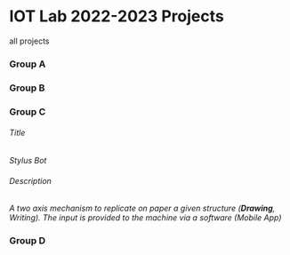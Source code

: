 # IOT Lab 2022-2023 Projects
all projects

### Group A

### Group B

### Group C
###### Title
*Stylus Bot*
###### Description
*A two axis mechanism to replicate on paper a given structure (**Drawing**, Writing). The input is provided to the machine via a software (Mobile App)*

### Group D